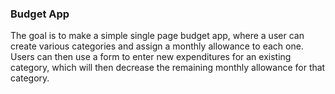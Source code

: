 ### Budget App

The goal is to make a simple single page budget app, where a user can create various categories 
and assign a monthly allowance to each one. Users can then use a form to enter new expenditures 
for an existing category, which will then decrease the remaining monthly allowance for that category.